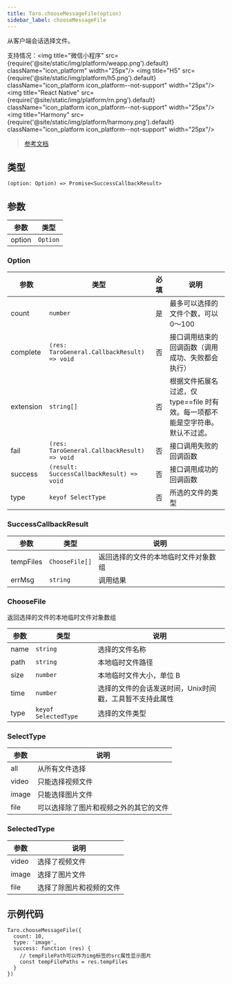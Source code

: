 ```yaml
---
title: Taro.chooseMessageFile(option)
sidebar_label: chooseMessageFile
---
```


从客户端会话选择文件。

支持情况：<img title="微信小程序" src={require('@site/static/img/platform/weapp.png').default} className="icon_platform" width="25px"/> <img title="H5" src={require('@site/static/img/platform/h5.png').default} className="icon_platform icon_platform--not-support" width="25px"/> <img title="React Native" src={require('@site/static/img/platform/rn.png').default} className="icon_platform icon_platform--not-support" width="25px"/> <img title="Harmony" src={require('@site/static/img/platform/harmony.png').default} className="icon_platform icon_platform--not-support" width="25px"/>

> [参考文档](https://developers.weixin.qq.com/miniprogram/dev/api/media/image/wx.chooseMessageFile.html)

## 类型

```tsx
(option: Option) => Promise<SuccessCallbackResult>
```

## 参数

| 参数 | 类型 |
| --- | --- |
| option | `Option` |

### Option

| 参数 | 类型 | 必填 | 说明 |
| --- | --- | :---: | --- |
| count | `number` | 是 | 最多可以选择的文件个数，可以 0～100 |
| complete | `(res: TaroGeneral.CallbackResult) => void` | 否 | 接口调用结束的回调函数（调用成功、失败都会执行） |
| extension | `string[]` | 否 | 根据文件拓展名过滤，仅 type==file 时有效。每一项都不能是空字符串。默认不过滤。 |
| fail | `(res: TaroGeneral.CallbackResult) => void` | 否 | 接口调用失败的回调函数 |
| success | `(result: SuccessCallbackResult) => void` | 否 | 接口调用成功的回调函数 |
| type | `keyof SelectType` | 否 | 所选的文件的类型 |

### SuccessCallbackResult

| 参数 | 类型 | 说明 |
| --- | --- | --- |
| tempFiles | `ChooseFile[]` | 返回选择的文件的本地临时文件对象数组 |
| errMsg | `string` | 调用结果 |

### ChooseFile

返回选择的文件的本地临时文件对象数组

| 参数 | 类型 | 说明 |
| --- | --- | --- |
| name | `string` | 选择的文件名称 |
| path | `string` | 本地临时文件路径 |
| size | `number` | 本地临时文件大小，单位 B |
| time | `number` | 选择的文件的会话发送时间，Unix时间戳，工具暂不支持此属性 |
| type | `keyof SelectedType` | 选择的文件类型 |

### SelectType

| 参数 | 说明 |
| --- | --- |
| all | 从所有文件选择 |
| video | 只能选择视频文件 |
| image | 只能选择图片文件 |
| file | 可以选择除了图片和视频之外的其它的文件 |

### SelectedType

| 参数 | 说明 |
| --- | --- |
| video | 选择了视频文件 |
| image | 选择了图片文件 |
| file | 选择了除图片和视频的文件 |

## 示例代码

```tsx
Taro.chooseMessageFile({
  count: 10,
  type: 'image',
  success: function (res) {
    // tempFilePath可以作为img标签的src属性显示图片
    const tempFilePaths = res.tempFiles
  }
})
```
